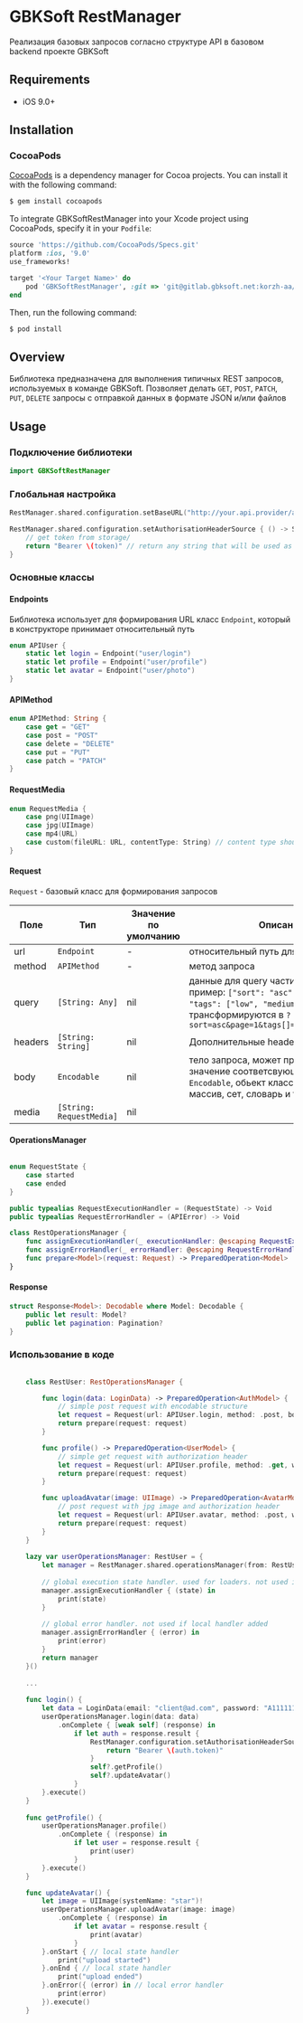 # GBKSoft RestManager

Реализация базовых запросов согласно структуре API в базовом backend проекте GBKSoft

## Requirements 
- iOS 9.0+

## Installation 

### CocoaPods

[CocoaPods](http://cocoapods.org) is a dependency manager for Cocoa projects. You can install it with the following command:

```bash
$ gem install cocoapods
```

To integrate GBKSoftRestManager into your Xcode project using CocoaPods, specify it in your `Podfile`:

```ruby
source 'https://github.com/CocoaPods/Specs.git'
platform :ios, '9.0'
use_frameworks!

target '<Your Target Name>' do
    pod 'GBKSoftRestManager', :git => 'git@gitlab.gbksoft.net:korzh-aa/gbksoftrestmanager.git'
end
```

Then, run the following command:

```bash
$ pod install
```

## Overview 

Библиотека предназначена для выполнения типичных REST запросов, используемых в команде GBKSoft. 
Позволяет делать `GET`, `POST`, `PATCH`, `PUT`, `DELETE` запросы с отправкой данных в формате JSON и/или файлов

## Usage

### Подключение библиотеки 

```swift
import GBKSoftRestManager
```

### Глобальная настройка

```swift
RestManager.shared.configuration.setBaseURL("http://your.api.provider/api/v1") // set base url for a whole project

RestManager.shared.configuration.setAuthorisationHeaderSource { () -> String in
    // get token from storage/ 
    return "Bearer \(token)" // return any string that will be used as value for Authorization header
}
```
### Основные классы 

#### Endpoints

Библиотека использует для формирования URL класс `Endpoint`, который в конструкторе принимает относительный путь 

```swift
enum APIUser {
    static let login = Endpoint("user/login")
    static let profile = Endpoint("user/profile")
    static let avatar = Endpoint("user/photo")
}
```

#### APIMethod 

```swift
enum APIMethod: String {
    case get = "GET"
    case post = "POST"
    case delete = "DELETE"
    case put = "PUT"
    case patch = "PATCH"
}
```

#### RequestMedia

```swift
enum RequestMedia {
    case png(UIImage)
    case jpg(UIImage)
    case mp4(URL)
    case custom(fileURL: URL, contentType: String) // content type should be provided as "*/*", i.e. "application/pdf" 
}
```

#### Request

`Request` - базовый класс для формирования запросов 

| Поле | Тип | Значение по умолчанию | Описание |
| --- | --- | --- | --- |
| url | `Endpoint` | - | относительный путь для запроса | 
| method | `APIMethod` | - | метод запроса | 
| query | `[String: Any]` | nil | данные для query части запроса. пример: `["sort": "asc", "page": 1, "tags": ["low", "medium"]]` в результате трансформируются в `?sort=asc&page=1&tags[]=low&tags[]=medium` |
| headers | `[String: String]` | nil | Дополнительные headers для запроса |
| body | `Encodable` | nil | тело запроса, может принимать любое значение соответсвующее протоколу `Encodable`, обьект класса или структуры, массив, сет, словарь и тд.  |
| media | `[String: RequestMedia]` | nil | 

#### OperationsManager

```swift

enum RequestState {
    case started
    case ended
}

public typealias RequestExecutionHandler = (RequestState) -> Void
public typealias RequestErrorHandler = (APIError) -> Void

class RestOperationsManager { 
    func assignExecutionHandler(_ executionHandler: @escaping RequestExecutionHandler)
    func assignErrorHandler(_ errorHandler: @escaping RequestErrorHandler)
    func prepare<Model>(request: Request) -> PreparedOperation<Model>
}
```

#### Response

```swift
struct Response<Model>: Decodable where Model: Decodable {
    public let result: Model?
    public let pagination: Pagination?
}
```

### Использование в коде 

```swift
    
    class RestUser: RestOperationsManager {

        func login(data: LoginData) -> PreparedOperation<AuthModel> {
            // simple post request with encodable structure 
            let request = Request(url: APIUser.login, method: .post, body: data)
            return prepare(request: request)
        }

        func profile() -> PreparedOperation<UserModel> {
            // simple get request with authorization header
            let request = Request(url: APIUser.profile, method: .get, withAuthorization: true)
            return prepare(request: request)
        }

        func uploadAvatar(image: UIImage) -> PreparedOperation<AvatarModel> {
            // post request with jpg image and authorization header
            let request = Request(url: APIUser.avatar, method: .post, withAuthorization: true, media: ["file": .jpg(image)])
            return prepare(request: request)
        }
    }
    
    lazy var userOperationsManager: RestUser = {
        let manager = RestManager.shared.operationsManager(from: RestUser.self, in: self)
        
        // global execution state handler. used for loaders. not used if local handler added
        manager.assignExecutionHandler { (state) in  
            print(state)
        }
        
        // global error handler. not used if local handler added
        manager.assignErrorHandler { (error) in  
            print(error)
        }
        return manager
    }()
    
    ...
    
    func login() {
        let data = LoginData(email: "client@ad.com", password: "A1111111") // just for example
        userOperationsManager.login(data: data)
            .onComplete { [weak self] (response) in
                if let auth = response.result {
                    RestManager.configuration.setAuthorisationHeaderSource { () -> String in
                        return "Bearer \(auth.token)"
                    }
                    self?.getProfile()
                    self?.updateAvatar()
                }
        }.execute()
    }
    
    func getProfile() {
        userOperationsManager.profile()
            .onComplete { (response) in
                if let user = response.result {
                    print(user)
                }
        }.execute()
    }

    func updateAvatar() {
        let image = UIImage(systemName: "star")!
        userOperationsManager.uploadAvatar(image: image)
            .onComplete { (response) in
                if let avatar = response.result {
                    print(avatar)
                }
        }.onStart { // local state handler 
            print("upload started")
        }.onEnd { // local state handler 
            print("upload ended")
        }.onError({ (error) in // local error handler 
            print(error)
        }).execute()
    }
```


